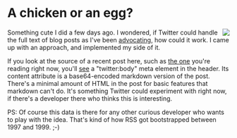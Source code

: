# A chicken or an egg?
<img src="http://scripting.com/images/2019/12/24/rooster.png" border="0" align="right">Something cute I did a few days ago. I wondered, if Twitter could handle the full text of blog posts as I've been <a href="http://scripting.com/2019/12/17/151033.html">advocating</a>, how could it work. I came up with an approach, and implemented my side of it. 

If you look at the source of a recent post here, such as <a href="http://scripting.com/2019/12/24/164526.html">the one</a> you're reading right now, you'll <a href="http://scripting.com/images/2019/12/24/theMeta.png">see</a> a "twitter:body" meta element in the header. Its content attribute is a base64-encoded markdown version of the post. There's a minimal amount of HTML in the post for basic features that markdown can't do. It's something Twitter could experiment with right now, if there's a developer there who thinks this is interesting.

PS: Of course this data is there for any other curious developer who wants to play with the idea. That's kind of how RSS got bootstrapped between 1997 and 1999. ;-)

